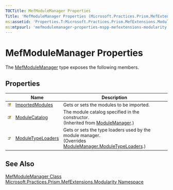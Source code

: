 ```yaml
---
TOCTitle: MefModuleManager Properties
Title: 'MefModuleManager Properties (Microsoft.Practices.Prism.MefExtensions.Modularity)'
ms:assetid: 'Properties.T:Microsoft.Practices.Prism.MefExtensions.Modularity.MefModuleManager'
ms:mtpsurl: 'mefmodulemanager-properties-mspp-mefextensions-modularity.md'
---
```


# MefModuleManager Properties

The [MefModuleManager](/patterns-practices/reference/mefmodulemanager-class-mspp-mefextensions-modularity) type exposes the following members.

## Properties

<table>

<thead>
<tr class="header">
<th> </th>
<th>Name</th>
<th>Description</th>
</tr>
</thead>
<tbody>
<tr class="odd">
<td><img src="/patterns-practices/reference/images/protproperty.gif" alt="Protected property"/></td>
<td><a href="/patterns-practices/reference/mefmodulemanager-importedmodules-property-mspp-mefextensions-modularity" data-raw-source="[ImportedModules](/patterns-practices/reference/mefmodulemanager-importedmodules-property-mspp-mefextensions-modularity)">ImportedModules</a></td>
<td><div class="summary">
Gets or sets the modules to be imported.
</div></td>
</tr>
<tr class="even">
<td><img src="/patterns-practices/reference/images/protproperty.gif" alt="Protected property"/></td>
<td><a href="/patterns-practices/reference/modulemanager-modulecatalog-property-mspp-modularity" data-raw-source="[ModuleCatalog](/patterns-practices/reference/modulemanager-modulecatalog-property-mspp-modularity)">ModuleCatalog</a></td>
<td><div class="summary">
The module catalog specified in the constructor.
</div>
(Inherited from <a href="/patterns-practices/reference/modulemanager-class-mspp-modularity" data-raw-source="[ModuleManager](/patterns-practices/reference/modulemanager-class-mspp-modularity)">ModuleManager</a>.)</td>
</tr>
<tr class="odd">
<td><img src="/patterns-practices/reference/images/pubproperty.gif" alt="Public property"/></td>
<td><a href="/patterns-practices/reference/mefmodulemanager-moduletypeloaders-property-mspp-mefextensions-modularity" data-raw-source="[ModuleTypeLoaders](/patterns-practices/reference/mefmodulemanager-moduletypeloaders-property-mspp-mefextensions-modularity)">ModuleTypeLoaders</a></td>
<td><div class="summary">
Gets or sets the type loaders used by the module manager.
</div>
(Overrides <a href="/patterns-practices/reference/modulemanager-moduletypeloaders-property-mspp-modularity" data-raw-source="[ModuleManager.ModuleTypeLoaders](/patterns-practices/reference/modulemanager-moduletypeloaders-property-mspp-modularity)">ModuleManager.ModuleTypeLoaders</a>.)</td>
</tr>
</tbody>
</table>

## See Also

[MefModuleManager Class](/patterns-practices/reference/mefmodulemanager-class-mspp-mefextensions-modularity)  
[Microsoft.Practices.Prism.MefExtensions.Modularity Namespace](/patterns-practices/reference/mspp-mefextensions-modularity-namespace)
